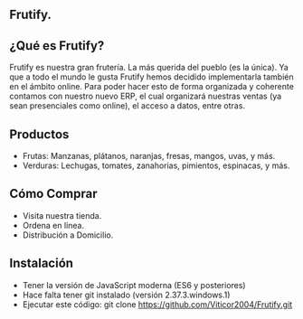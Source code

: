 ## Frutify.

## ¿Qué es Frutify?

Frutify es nuestra gran frutería. La más querida del pueblo (es la única). Ya que a todo el mundo le gusta Frutify hemos decidido implementarla también en el ámbito online. Para poder hacer esto de forma organizada y coherente contamos con nuestro nuevo ERP, el cual organizará nuestras ventas (ya sean presenciales como online), el acceso a datos, entre otras. 

## Productos

- Frutas: Manzanas, plátanos, naranjas, fresas, mangos, uvas, y más.
- Verduras: Lechugas, tomates, zanahorias, pimientos, espinacas, y más.

## Cómo Comprar

- Visita nuestra tienda.
- Ordena en línea.
- Distribución a Domicilio.

## Instalación

- Tener la versión de JavaScript moderna (ES6 y posteriores)
- Hace falta tener git instalado (versión 2.37.3.windows.1)
- Ejecutar este código: git clone https://github.com/Viticor2004/Frutify.git
